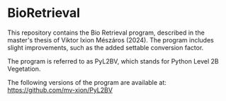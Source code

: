 # BioRetrieval
 This repository contains the Bio Retrieval program,
 described in the master's thesis of Viktor Ixion Mészáros (2024).
 The program includes slight improvements, such as the added settable conversion factor.

 The program is referred to as PyL2BV,
 which stands for Python Level 2B Vegetation.

The following versions of the program are available at: https://github.com/mv-xion/PyL2BV


